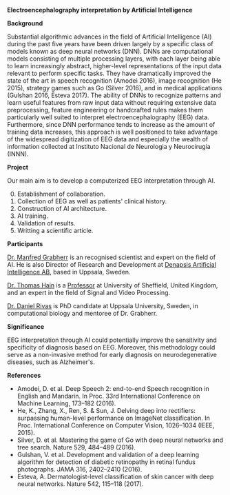 
**Electroencephalography interpretation by Artificial Intelligence**


**Background**


Substantial algorithmic advances in the field of Artificial Intelligence (AI) during the past five years have been driven largely by a specific class of models known as deep neural networks (DNN). DNNs are computational models consisting of multiple processing layers, with each layer being able to learn increasingly abstract, higher-level representations of the input data relevant to perform specific tasks. They have dramatically improved the state of the art in speech recognition (Amodei 2016), image recognition (He 2015), strategy games such as Go (Silver 2016), and in medical applications (Gulshan 2016, Esteva 2017). The ability of DNNs to recognize patterns and learn useful features from raw input data without requiring extensive data preprocessing, feature engineering or handcrafted rules makes them particularly well suited to interpret electroencephalography (EEG) data. Furthermore, since DNN performance tends to increase as the amount of training data increases, this approach is well positioned to take advantage of the widespread digitization of EEG data and especially the wealth of information collected at Instituto Nacional de Neurologia y Neurocirugia (INNN).


**Project**


Our main aim is to develop a computerized EEG interpretation through AI.


0. Establishment of collaboration.
1. Collection of EEG as well as patients' clinical history.
2. Construction of AI architecture.
3. AI training.
4. Validation of results.
5. Writting a scientific article.


**Participants**


[Dr. Manfred Grabherr](https://scholar.google.com/citations?user=Y0ESiUcAAAAJ&hl=en&oi=ao) is an recognised scientist and expert on the field of AI. He is also Director of Research and Development at [Denapsis Artificial Intelligence AB](https://denapsis.com/), based in Uppsala, Sweden.

[Dr. Thomas Hain](https://scholar.google.co.uk/citations?user=x03kgyEAAAAJ&hl=en) is a [Professor](https://www.sheffield.ac.uk/dcs/people/academic/thain#tab00) at University of Sheffield, United Kingdom, and an expert in the field of Signal and Video Processing.

[Dr. Daniel Rivas](https://scholar.google.com/citations?user=zhiXeAsAAAAJ&hl=en) is PhD candidate at Uppsala University, Sweden, in computational biology and mentoree of Dr. Grabherr.


**Significance**


EEG interpretation through AI could potentially improve the sensitivity and specificity of diagnosis based on EEG. Moreover, this methodology could serve as a non-invasive method for early diagnosis on neurodegenerative diseases, such as Alzheimer's.


**References**


- Amodei, D. et al. Deep Speech 2: end-to-end Speech recognition in English and Mandarin. In Proc. 33rd International Conference on Machine Learning, 173–182 (2016).
- He, K., Zhang, X., Ren, S. & Sun, J. Delving deep into rectifiers: surpassing human-level performance on ImageNet classification. In Proc. International Conference on Computer Vision, 1026–1034 (IEEE, 2015).
- Silver, D. et al. Mastering the game of Go with deep neural networks and tree search. Nature 529, 484–489 (2016).
- Gulshan, V. et al. Development and validation of a deep learning algorithm for detection of diabetic retinopathy in retinal fundus photographs. JAMA 316, 2402–2410 (2016).
- Esteva, A. Dermatologist-level classification of skin cancer with deep neural networks. Nature 542, 115–118 (2017).

